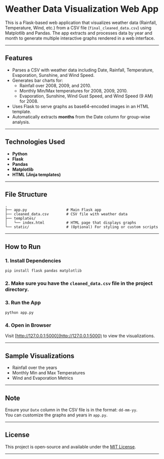 # Weather Data Visualization Web App

This is a Flask-based web application that visualizes weather data (Rainfall, Temperature, Wind, etc.) from a CSV file (`final_cleaned_data.csv`) using Matplotlib and Pandas. The app extracts and processes data by year and month to generate multiple interactive graphs rendered in a web interface.

---

## Features

- Parses a CSV with weather data including Date, Rainfall, Temperature, Evaporation, Sunshine, and Wind Speed.
- Generates bar charts for:
  - Rainfall over 2008, 2009, and 2010.
  - Monthly Min/Max temperatures for 2008, 2009, 2010.
  - Evaporation, Sunshine, Wind Gust Speed, and Wind Speed (9 AM) for 2008.
- Uses Flask to serve graphs as base64-encoded images in an HTML template.
- Automatically extracts **months** from the Date column for group-wise analysis.

---

## Technologies Used

- **Python**
- **Flask**
- **Pandas**
- **Matplotlib**
- **HTML (Jinja templates)**

---

## File Structure

```
.
├── app.py                  # Main Flask app
├── cleaned_data.csv        # CSV file with weather data
├── templates/
│   └── index.html          # HTML page that displays graphs
└── static/                 # (Optional) For styling or custom scripts
```

---

## How to Run

### 1. Install Dependencies
```bash
pip install flask pandas matplotlib
```

### 2. Make sure you have the `cleaned_data.csv` file in the project directory.

### 3. Run the App
```bash
python app.py
```

### 4. Open in Browser
Visit [http://127.0.0.1:5000](http://127.0.0.1:5000) to view the visualizations.

---

## Sample Visualizations

- Rainfall over the years  
- Monthly Min and Max Temperatures  
- Wind and Evaporation Metrics  

---

## Note

Ensure your `Date` column in the CSV file is in the format: `dd-mm-yy`.  
You can customize the graphs and years in `app.py`.

---

## License

This project is open-source and available under the [MIT License](LICENSE).

---